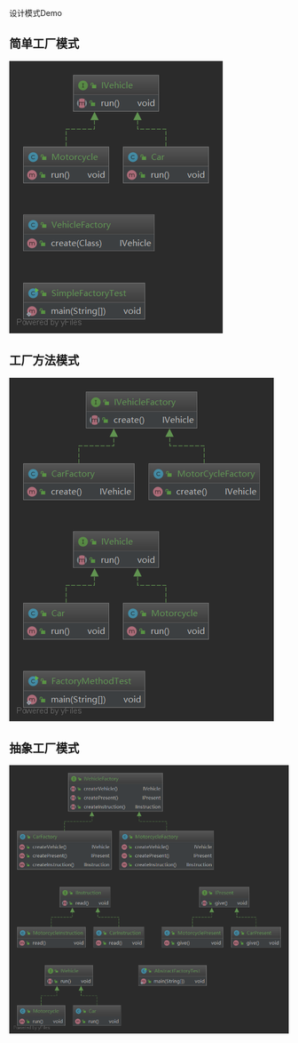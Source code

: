 设计模式Demo



## 简单工厂模式
![Image text](/src/main/images/简单工厂.png)

## 工厂方法模式
![Image text](/src/main/images/工厂方法.png)

## 抽象工厂模式
![Image text](/src/main/images/抽象工厂.png)
